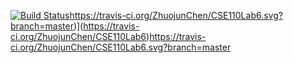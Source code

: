 [![Build Status](https://travis-ci.org/ZhuojunChen/CSE110Lab6.svg?branch=master)](https://travis-ci.org/ZhuojunChen/CSE110Lab6)https://travis-ci.org/ZhuojunChen/CSE110Lab6.svg?branch=master)](https://travis-ci.org/ZhuojunChen/CSE110Lab6)https://travis-ci.org/ZhuojunChen/CSE110Lab6.svg?branch=master
